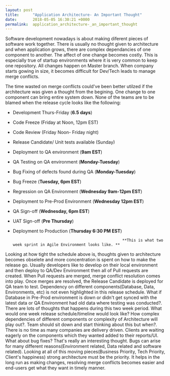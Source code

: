 ```yaml
---
layout: post
title:      "Application Architecture- An Important Thought"
date:       2018-05-05 16:30:21 +0000
permalink:  application_architecture-_an_important_thought
---
```



Software development nowadays is about making diferent pieces of software work together. There is usually no thought given to architecture and when application grows, there are complex dependancies of one component to another. The affect of one change becomes costly. This is especially true of startup environments where it is very common to keep one repository. All changes happen on Master branch. When company starts gowing in size, it becomes difficult for Dev/Tech leads to manage merge conflicts. 

The time wasted on merge conflicts could've been better utilzed if the architecture was given a thought from the begining. One change to one component can bring entire system down. None of the teams are to be blamed when the release cycle looks like the following:

* Development Thurs-Friday (**6.5 days**)
* Code Freeze (Friday at Noon, 12pm EST)
* Code Review (Friday Noon- Friday night)
* Release Candidate/ Unit tests available (Sunday)
* Deployment to QA environment (**9am EST**)
* QA Testing on QA environment (**Monday-Tuesday**)
* Bug Fixing of defects found during QA (**Monday-Tuesday**)
* Bug Freeze (**Tuesday, 6pm EST**)
* Regression on QA Environment (**Wednesday 9am-12pm EST**)
* Deployment to Pre-Prod Environment (**Wednesday 12pm EST**)
* QA Sign-off (**Wednesday, 6pm EST**)
* UAT Sign-off (**Pre Thursday**)
* Deployment to Production (**Thursday 6:30 PM EST**)

                                                      **This is what two week sprint in Agile Environment looks like. **

Looking at how tight the schedule above is, thoughts given to architecture becomes obselete and more concentration is spent on how to make the release go. Usually developers like to develop on their local environment and then deploy to QA/Dev Environment then all of Pull requests are created. When Pull requests are merged, merge conflict resolution comes into play. Once  merges are resolved, the Release Candidate is deployed for QA team to test. Dependency on different components(Database, Data, Environments, etc) is not even highlighted in this release schedule. What if Database in Pre-Prod environment is down or didn't get synced with the latest data or QA Environment had old data where testing was conducted?. There are lots of thoughts that happens during this two week period. What would one week release schedule/timeline would look like? How complex dependencies of different components or complexity of Architecture will play out?. Team should sit down and start thinking about this but when?. There is no time as many companies are delivery driven. Clients are waiting eagerly on the components which they wanted added to their reports/UI. What about bug fixes? That's really an interesting thought. Bugs can arise for many different reasons(Environment related, Data related and software related). Looking at all of this moving pieces(Business Priority, Tech Priority, Client's happiness) strong architecture must be the priority. It helps in the long run as making changes, resolving merge conflicts becomes easier and end-users get what they want in timely manner.
